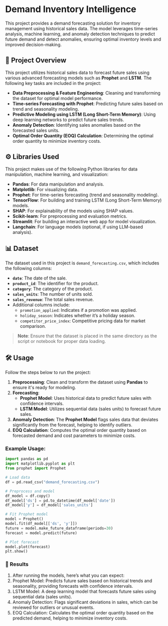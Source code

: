 # Demand Inventory Intelligence

This project provides a demand forecasting solution for inventory management using historical sales data. The model leverages time-series analysis, machine learning, and anomaly detection techniques to predict future demand and detect anomalies, ensuring optimal inventory levels and improved decision-making.

## 📝 Project Overview

This project utilizes historical sales data to forecast future sales using various advanced forecasting models such as **Prophet** and **LSTM**. The following key tasks are included in the project:

- **Data Preprocessing & Feature Engineering**: Cleaning and transforming the dataset for optimal model performance.
- **Time-series Forecasting with Prophet**: Predicting future sales based on trend and seasonality modeling.
- **Predictive Modeling using LSTM (Long Short-Term Memory)**: Using deep learning networks to predict future sales trends.
- **Anomaly Detection**: Identifying sales anomalies based on the forecasted sales units.
- **Optimal Order Quantity (EOQ) Calculation**: Determining the optimal order quantity to minimize inventory costs.

## ⚙️ Libraries Used

This project makes use of the following Python libraries for data manipulation, machine learning, and visualization:

- **Pandas**: For data manipulation and analysis.
- **Matplotlib**: For visualizing data.
- **Prophet**: For time-series forecasting (trend and seasonality modeling).
- **TensorFlow**: For building and training LSTM (Long Short-Term Memory) models.
- **SHAP**: For explainability of the models using SHAP values.
- **Scikit-learn**: For preprocessing and evaluation metrics.
- **Streamlit**: For building an interactive web app for model visualization.
- **Langchain**: For language models (optional, if using LLM-based analysis).

## 📊 Dataset

The dataset used in this project is `demand_forecasting.csv`, which includes the following columns:

- **`date`**: The date of the sale.
- **`product_id`**: The identifier for the product.
- **`category`**: The category of the product.
- **`sales_units`**: The number of units sold.
- **`sales_revenue`**: The total sales revenue.
- Additional columns include:
  - `promotion_applied`: Indicates if a promotion was applied.
  - `holiday_season`: Indicates whether it’s a holiday season.
  - `competitor_price_index`: Competitive pricing data for market comparison.

> **Note**: Ensure that the dataset is placed in the same directory as the script or notebook for proper data loading.

## 🛠️ Usage

Follow the steps below to run the project:

1. **Preprocessing**: Clean and transform the dataset using **Pandas** to ensure it's ready for modeling.
2. **Forecasting**:
   - **Prophet Model**: Uses historical data to predict future sales with confidence intervals.
   - **LSTM Model**: Utilizes sequential data (sales units) to forecast future sales.
3. **Anomaly Detection**: The **Prophet Model** flags sales data that deviates significantly from the forecast, helping to identify outliers.
4. **EOQ Calculation**: Computes the optimal order quantity based on forecasted demand and cost parameters to minimize costs.

### Example Usage:

```python
import pandas as pd
import matplotlib.pyplot as plt
from prophet import Prophet

# Load data
df = pd.read_csv("demand_forecasting.csv")

# Preprocess and model
df_model = df.copy()
df_model['ds'] = pd.to_datetime(df_model['date'])
df_model['y'] = df_model['sales_units']

# Fit Prophet model
model = Prophet()
model.fit(df_model[['ds', 'y']])
future = model.make_future_dataframe(periods=30)
forecast = model.predict(future)

# Plot forecast
model.plot(forecast)
plt.show()
```

### 🚀 Results
1. After running the models, here’s what you can expect:
2. Prophet Model: Predicts future sales based on historical trends and seasonality, providing forecasts with confidence intervals.
3. LSTM Model: A deep learning model that forecasts future sales using sequential data (sales units).
4. Anomaly Detection: Flags significant deviations in sales, which can be reviewed for outliers or unusual events.
5. EOQ Calculation: Calculates the optimal order quantity based on the predicted demand, helping to minimize inventory costs.


